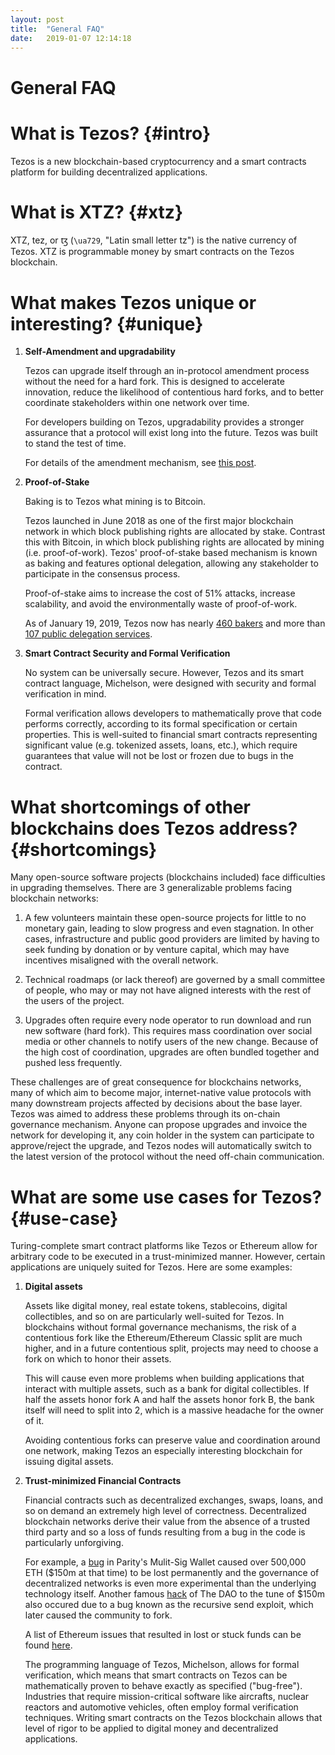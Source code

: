 ```yaml
---
layout: post
title:  "General FAQ"
date:   2019-01-07 12:14:18
---
```

General FAQ
===========

# What is Tezos? {#intro}

Tezos is a new blockchain-based cryptocurrency and a smart contracts platform for building decentralized applications. 

# What is XTZ? {#xtz}

XTZ, tez, or ꜩ (`\ua729`, "Latin small letter tz") is the native currency of Tezos. XTZ is programmable money by smart contracts on the Tezos blockchain.   

# What makes Tezos unique or interesting? {#unique}

1. **Self-Amendment and upgradability**

    Tezos can upgrade itself through an in-protocol amendment process without the need for a hard fork. This is designed to accelerate innovation, reduce the likelihood of contentious hard forks, and to better coordinate stakeholders within one network over time.
    
    For developers building on Tezos, upgradability provides a stronger assurance that a protocol will exist long into the future. Tezos was built to stand the test of time.
    
    For details of the amendment mechanism, see [this post](https://medium.com/tezos/amending-tezos-b77949d97e1e).
    
2. **Proof-of-Stake**

    Baking is to Tezos what mining is to Bitcoin. 
    
    Tezos launched in June 2018 as one of the first major blockchain network in which block publishing rights are allocated by stake. Contrast this with Bitcoin, in which block publishing rights are allocated by mining (i.e. proof-of-work). Tezos' proof-of-stake based mechanism is known as baking and features optional delegation, allowing any stakeholder to participate in the consensus process. 
    
    Proof-of-stake aims to increase the cost of 51% attacks, increase scalability, and avoid the environmentally waste of proof-of-work.
    
    As of January 19, 2019, Tezos now has nearly [460 bakers](https://tzscan.io/rolls-distribution) and more than [107 public delegation services](https://mytezosbaker.com/).

2. **Smart Contract Security and Formal Verification**

    No system can be universally secure. However, Tezos and its smart contract language, Michelson, were designed with security and formal verification in mind. 
    
    Formal verification allows developers to mathematically prove that code performs correctly, according to its formal specification or certain properties. This is well-suited to financial smart contracts representing significant value (e.g. tokenized assets, loans, etc.), which require guarantees that value will not be lost or frozen due to bugs in the contract.

# What shortcomings of other blockchains does Tezos address? {#shortcomings}

Many open-source software projects (blockchains included) face difficulties in upgrading themselves. There are 3 generalizable problems facing blockchain networks:

1. A few volunteers maintain these open-source projects for little to no monetary gain, leading to slow progress and even stagnation. In other cases, infrastructure and public good providers are limited by having to seek funding by donation or by venture capital, which may have incentives misaligned with the overall network.

2. Technical roadmaps (or lack thereof) are governed by a small committee of people, who may or may not have aligned interests with the rest of the users of the project.

3. Upgrades often require every node operator to run download and run new software (hard fork). This requires mass coordination over social media or other channels to notify users of the new change. Because of the high cost of coordination, upgrades are often bundled together and pushed less frequently. 

These challenges are of great consequence for blockchains networks, many of which aim to become major, internet-native value protocols with many downstream projects affected by decisions about the base layer. Tezos was aimed to address these problems through its on-chain governance mechanism. Anyone can propose upgrades and invoice the network for developing it, any coin holder in the system can participate to approve/reject the upgrade, and Tezos nodes will automatically switch to the latest version of the protocol without the need off-chain communication.

# What are some use cases for Tezos? {#use-case}

Turing-complete smart contract platforms like Tezos or Ethereum allow for arbitrary code to be executed in a trust-minimized manner. However, certain applications are uniquely suited for Tezos. Here are some examples: 

1. **Digital assets**
    
    Assets like digital money, real estate tokens, stablecoins, digital collectibles, and so on are particularly well-suited for Tezos. In blockchains without formal governance mechanisms, the risk of a contentious fork like the Ethereum/Ethereum Classic split are much higher, and in a future contentious split, projects may need to choose a fork on which to honor their assets.
    
    This will cause even more problems when building applications that interact with multiple assets, such as a bank for digital collectibles. If half the assets honor fork A and half the assets honor fork B, the bank itself will need to split into 2, which is a massive headache for the owner of it. 
    
    Avoiding contentious forks can preserve value and coordination around one network, making Tezos an especially interesting blockchain for issuing digital assets.

2. **Trust-minimized Financial Contracts**     

    Financial contracts such as decentralized exchanges, swaps, loans, and so on demand an extremely high level of correctness. Decentralized blockchain networks derive their value from the absence of a trusted third party and so a loss of funds resulting from a bug in the code is particularly unforgiving.
    
    For example, a [bug](https://www.parity.io/parity-technologies-multi-sig-wallet-issue-update/) in Parity's Mulit-Sig Wallet caused over 500,000 ETH ($150m at that time) to be lost permanently and the governance of decentralized networks is even more experimental than the underlying technology itself. Another famous [hack](http://hackingdistributed.com/2016/06/18/analysis-of-the-dao-exploit/) of The DAO to the tune of $150m also occured due to a bug known as the recursive send exploit, which later caused the community to fork.

    A list of Ethereum issues that resulted in lost or stuck funds can be found [here](https://github.com/ethereum/wiki/wiki/Major-issues-resulting-in-lost-or-stuck-funds).

    The programming language of Tezos, Michelson, allows for formal verification, which means that smart contracts on Tezos can be mathematically proven to behave exactly as specified ("bug-free"). Industries that require mission-critical software like aircrafts, nuclear reactors and automotive vehicles, often employ formal verification techniques. Writing smart contracts on the Tezos blockchain allows that level of rigor to be applied to digital money and decentralized applications.